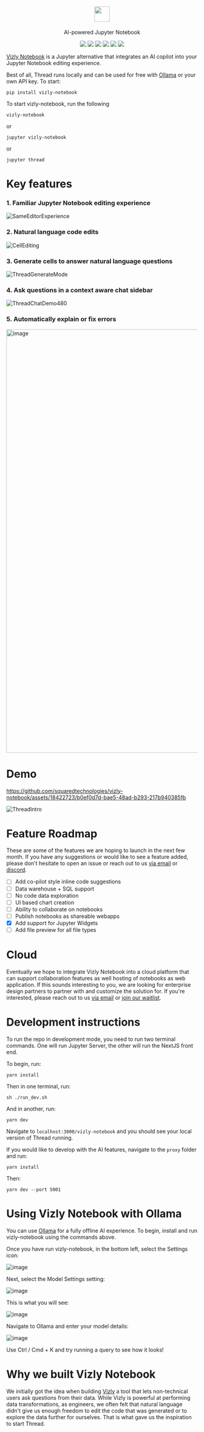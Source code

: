 <!-- DOCTOC SKIP -->

<h1 align="center">
 <a href="https://www.vizly.fyi/thread-dev">
  <picture>
    <source media="(prefers-color-scheme: dark)" srcset="https://www.vizly.fyi/favicon.png"/>
    <img height="40" src="https://www.vizly.fyi/vizly-notebook"/>
  </picture>
 </a>
</h1>
<p align="center">
AI-powered Jupyter Notebook
</p>
<p align="center">
  <a href="https://www.vizly.fyi/thread-dev"><img src="https://img.shields.io/badge/Website-blue?logo=googlechrome&logoColor=orange"/></a>
  <a href="https://cal.com/ali-shobeiri/30min"><img src="https://img.shields.io/badge/Book%20a%20Call-blue" /></a>
  <a href="mailto:ali@vizlylabs.com"><img src="https://img.shields.io/badge/Email%20Us-brightgreen" /></a>
  <a href="https://discord.gg/ZuHq9hDs2y"><img src="https://img.shields.io/badge/Join%20Discord-7289DA?logo=discord&logoColor=white" /></a>
  <a href="https://github.com/squaredtechnologies/vizly-notebook/blob/main/LICENSE"><img src="https://img.shields.io/github/license/squaredtechnologies/vizly-notebook"/></a>
  <a href="https://github.com/squaredtechnologies/vizly-notebook"><img src="https://img.shields.io/github/stars/squaredtechnologies/vizly-notebook" /></a>
</p>

[Vizly Notebook](https://www.vizly.fyi/thread) is a Jupyter alternative that integrates an AI copilot into your Jupyter Notebook editing experience.

Best of all, Thread runs locally and can be used for free with [Ollama](https://github.com/ollama/ollama) or your own API key. To start:

```
pip install vizly-notebook
```

To start vizly-notebook, run the following

```
vizly-notebook
```

or

```
jupyter vizly-notebook
```

or

```
jupyter thread
```

# Key features

### 1. Familiar Jupyter Notebook editing experience

![SameEditorExperience](https://github.com/squaredtechnologies/vizly-notebook/assets/18422723/7bc86160-bd67-43dd-be86-bbf5360b5837)

### 2. Natural language code edits

![CellEditing](https://github.com/squaredtechnologies/vizly-notebook/assets/18422723/73061e90-cc81-4bd7-b346-8bb01f5061a5)

### 3. Generate cells to answer natural language questions

![ThreadGenerateMode](https://github.com/squaredtechnologies/vizly-notebook/assets/18422723/f8a6f2de-4c8d-4eb5-b9a8-2a0bfbd5e740)

### 4. Ask questions in a context aware chat sidebar

![ThreadChatDemo480](https://github.com/squaredtechnologies/vizly-notebook/assets/18422723/a152550b-ede4-497b-9d48-bdff2f7ee7e4)

### 5. Automatically explain or fix errors

<img width="1112" alt="image" src="https://github.com/squaredtechnologies/vizly-notebook/assets/18422723/93a16931-4236-4ab0-b5b5-673100af2ca0">

# Demo

https://github.com/squaredtechnologies/vizly-notebook/assets/18422723/b0ef0d7d-bae5-48ad-b293-217b940385fb

![ThreadIntro](https://github.com/squaredtechnologies/vizly-notebook/assets/18422723/ac49e65b-e8f7-4e7b-a349-76cf533178df)

# Feature Roadmap

These are some of the features we are hoping to launch in the next few month. If you have any suggestions or would like to see a feature added, please don't hesitate to open an issue or reach out to us [via email](mailto:ali@vizlylabs.com) or [discord](https://discord.gg/ZuHq9hDs2y).

-   [ ] Add co-pilot style inline code suggestions
-   [ ] Data warehouse + SQL support
-   [ ] No code data exploration
-   [ ] UI based chart creation
-   [ ] Ability to collaborate on notebooks
-   [ ] Publish notebooks as shareable webapps
-   [x] Add support for Jupyter Widgets
-   [ ] Add file preview for all file types

# Cloud

Eventually we hope to integrate Vizly Notebook into a cloud platform that can support collaboration features as well hosting of notebooks as web application. If this sounds interesting to you, we are looking for enterprise design partners to partner with and customize the solution for. If you're interested, please reach out to us [via email](mailto:ali@vizlylabs.com) or [join our waitlist](https://waitlist.thread.dev).

# Development instructions

To run the repo in development mode, you need to run two terminal commands. One will run Jupyter Server, the other will run the NextJS front end.

To begin, run:

```
yarn install
```

Then in one terminal, run:

```
sh ./run_dev.sh
```

And in another, run:

```
yarn dev
```

Navigate to `localhost:3000/vizly-notebook` and you should see your local version of Thread running.

If you would like to develop with the AI features, navigate to the `proxy` folder and run:

```
yarn install
```

Then:

```
yarn dev --port 5001
```

# Using Vizly Notebook with Ollama

You can use [Ollama](https://github.com/ollama/ollama) for a fully offline AI experience. To begin, install and run vizly-notebook using the commands above.

Once you have run vizly-notebook, in the bottom left, select the Settings icon:

![image](https://github.com/squaredtechnologies/vizly-notebook/assets/18422723/b7dd8546-9aaa-47fe-b241-4f9ed085b633)

Next, select the Model Settings setting:

![image](https://github.com/squaredtechnologies/vizly-notebook/assets/18422723/47e9f1f2-dd81-4aa1-9290-5e8c9445766a)

This is what you will see:

![image](https://github.com/squaredtechnologies/vizly-notebook/assets/18422723/b218f005-afa4-40d6-835e-d2b6e14757b5)

Navigate to Ollama and enter your model details:

![image](https://github.com/squaredtechnologies/vizly-notebook/assets/18422723/8b5cc906-d261-409d-b843-068be69ed410)

Use Ctrl / Cmd + K and try running a query to see how it looks!

# Why we built Vizly Notebook

We initially got the idea when building [Vizly](https://vizly.fyi/) a tool that lets non-technical users ask questions from their data. While Vizly is powerful at performing data transformations, as engineers, we often felt that natural language didn't give us enough freedom to edit the code that was generated or to explore the data further for ourselves. That is what gave us the inspiration to start Thread.
